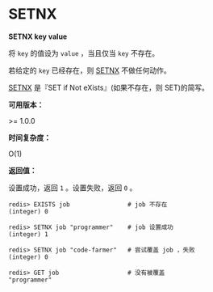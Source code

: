 
# SETNX

**SETNX key value**

将 `key` 的值设为 `value` ，当且仅当 `key` 不存在。

若给定的 `key` 已经存在，则 [SETNX](#setnx) 不做任何动作。

[SETNX](#setnx) 是『SET if Not eXists』(如果不存在，则 SET)的简写。

**可用版本：**

&gt;= 1.0.0

**时间复杂度：**

O(1)

**返回值：**

设置成功，返回 `1` 。设置失败，返回 `0` 。

```
redis> EXISTS job                # job 不存在
(integer) 0

redis> SETNX job "programmer"    # job 设置成功
(integer) 1

redis> SETNX job "code-farmer"   # 尝试覆盖 job ，失败
(integer) 0

redis> GET job                   # 没有被覆盖
"programmer"

```
